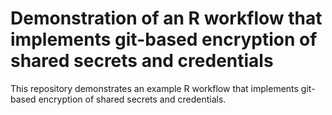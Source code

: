 
<!-- README.md is generated from README.Rmd. Please edit that file -->

# Demonstration of an R workflow that implements git-based encryption of shared secrets and credentials

<!-- badges: start -->

<!-- badges: end -->

This repository demonstrates an example R workflow that implements
git-based encryption of shared secrets and credentials.
